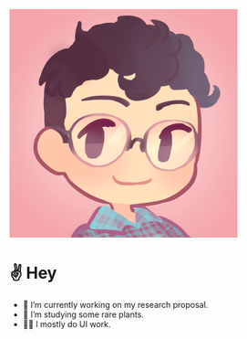 ![icon](icon.png)

# ✌️ Hey

- 🔭 I’m currently working on my research proposal.
- 🌱 I’m studying some rare plants.
- 👨‍💻 I mostly do UI work.
